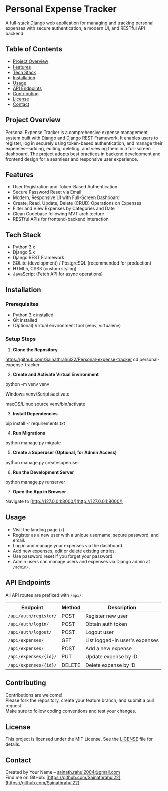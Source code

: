 # Personal Expense Tracker

A full-stack Django web application for managing and tracking personal expenses with secure authentication, a modern UI, and RESTful API backend.

## Table of Contents

- [Project Overview](#project-overview)  
- [Features](#features)  
- [Tech Stack](#tech-stack)  
- [Installation](#installation)  
- [Usage](#usage)  
- [API Endpoints](#api-endpoints)  
- [Contributing](#contributing)  
- [License](#license)  
- [Contact](#contact)

## Project Overview

Personal Expense Tracker is a comprehensive expense management system built with Django and Django REST Framework. It enables users to register, log in securely using token-based authentication, and manage their expenses—adding, editing, deleting, and viewing them in a full-screen dashboard. The project adopts best practices in backend development and frontend design for a seamless and responsive user experience.

## Features

- User Registration and Token-Based Authentication  
- Secure Password Reset via Email  
- Modern, Responsive UI with Full-Screen Dashboard  
- Create, Read, Update, Delete (CRUD) Operations on Expenses  
- Filter and View Expenses by Categories and Date  
- Clean Codebase following MVT architecture  
- RESTful APIs for frontend-backend interaction  

## Tech Stack

- Python 3.x  
- Django 5.x  
- Django REST Framework  
- SQLite (development) / PostgreSQL (recommended for production)  
- HTML5, CSS3 (custom styling)  
- JavaScript (Fetch API for async operations)

## Installation

### Prerequisites

- Python 3.x installed  
- Git installed  
- (Optional) Virtual environment tool (venv, virtualenv)

### Setup Steps

1. **Clone the Repository**

https://github.com/Sainathrahul22/Personal-expense-tracker
cd personal-expense-tracker

2. **Create and Activate Virtual Environment**

python -m venv venv

Windows
venv\Scripts\activate

macOS/Linux
source venv/bin/activate

3. **Install Dependencies**

pip install -r requirements.txt

4. **Run Migrations**

python manage.py migrate

5. **Create a Superuser (Optional, for Admin Access)**

python manage.py createsuperuser


6. **Run the Development Server**

python manage.py runserver

7. **Open the App in Browser**

Navigate to [http://127.0.0.1:8000/](http://127.0.0.1:8000/)

## Usage

- Visit the landing page (`/`)
- Register as a new user with a unique username, secure password, and email.
- Log in and manage your expenses via the dashboard.
- Add new expenses, edit or delete existing entries.
- Use password reset if you forget your password.
- Admin users can manage users and expenses via Django admin at `/admin/`.

## API Endpoints

All API routes are prefixed with `/api/`:

| Endpoint               | Method | Description                        |
|------------------------|--------|----------------------------------|
| `/api/auth/register/`  | POST   | Register new user                 |
| `/api/auth/login/`     | POST   | Obtain auth token                 |
| `/api/auth/logout/`    | POST   | Logout user                      |
| `/api/expenses/`       | GET    | List logged-in user's expenses    |
| `/api/expenses/`       | POST   | Add a new expense                |
| `/api/expenses/{id}/`  | PUT    | Update expense by ID             |
| `/api/expenses/{id}/`  | DELETE | Delete expense by ID             |

## Contributing

Contributions are welcome!  
Please fork the repository, create your feature branch, and submit a pull request.  
Make sure to follow coding conventions and test your changes.

## License

This project is licensed under the MIT License. See the [LICENSE](LICENSE) file for details.

## Contact

Created by Your Name – [sainath.rahul2004@gmail.com](mailto:sainath.rahul2004@gmail.com)  
Find me on GitHub: [https://github.com/Sainathrahul22](https://github.com/Sainathrahul22)  



